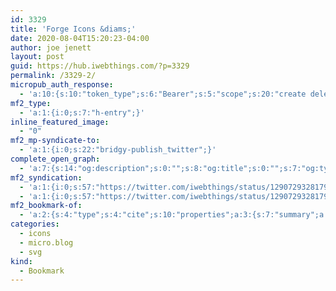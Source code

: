 ```yaml
---
id: 3329
title: 'Forge Icons &diams;'
date: 2020-08-04T15:20:23-04:00
author: joe jenett
layout: post
guid: https://hub.iwebthings.com/?p=3329
permalink: /3329-2/
micropub_auth_response:
  - 'a:10:{s:10:"token_type";s:6:"Bearer";s:5:"scope";s:20:"create delete update";s:2:"me";s:27:"https://hub.iwebthings.com/";s:9:"issued_by";s:54:"https://hub.iwebthings.com/wp-json/indieauth/1.0/token";s:9:"client_id";s:20:"https://omnibear.com";s:11:"client_name";s:8:"Omnibear";s:11:"client_icon";s:29:"https://omnibear.com/logo.svg";s:9:"issued_at";i:1591353809;s:4:"user";i:1;s:13:"last_accessed";i:1596568610;}'
mf2_type:
  - 'a:1:{i:0;s:7:"h-entry";}'
inline_featured_image:
  - "0"
mf2_mp-syndicate-to:
  - 'a:1:{i:0;s:22:"bridgy-publish_twitter";}'
complete_open_graph:
  - 'a:7:{s:14:"og:description";s:0:"";s:8:"og:title";s:0:"";s:7:"og:type";s:0:"";s:12:"twitter:card";s:7:"summary";s:15:"twitter:creator";s:0:"";s:19:"twitter:description";s:0:"";s:8:"og:image";s:0:"";}'
mf2_syndication:
  - 'a:1:{i:0;s:57:"https://twitter.com/iwebthings/status/1290729328179908608";}'
  - 'a:1:{i:0;s:57:"https://twitter.com/iwebthings/status/1290729328179908608";}'
mf2_bookmark-of:
  - 'a:2:{s:4:"type";s:4:"cite";s:10:"properties";a:3:{s:7:"summary";a:1:{i:0;s:60:"Free Download of over 300+ SVG icons for your next project. ";}s:4:"name";a:1:{i:0;s:12:"Forge Icons ";}s:3:"url";a:1:{i:0;s:32:"https://icons.theforgesmith.com/";}}}'
categories:
  - icons
  - micro.blog
  - svg
kind:
  - Bookmark
---
```

